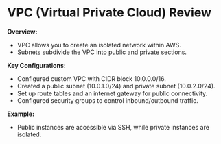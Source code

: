 # VPC (Virtual Private Cloud) Review

**Overview:**
- VPC allows you to create an isolated network within AWS.
- Subnets subdivide the VPC into public and private sections.

**Key Configurations:**
- Configured custom VPC with CIDR block 10.0.0.0/16.
- Created a public subnet (10.0.1.0/24) and private subnet (10.0.2.0/24).
- Set up route tables and an internet gateway for public connectivity.
- Configured security groups to control inbound/outbound traffic.

**Example:**
- Public instances are accessible via SSH, while private instances are isolated.

